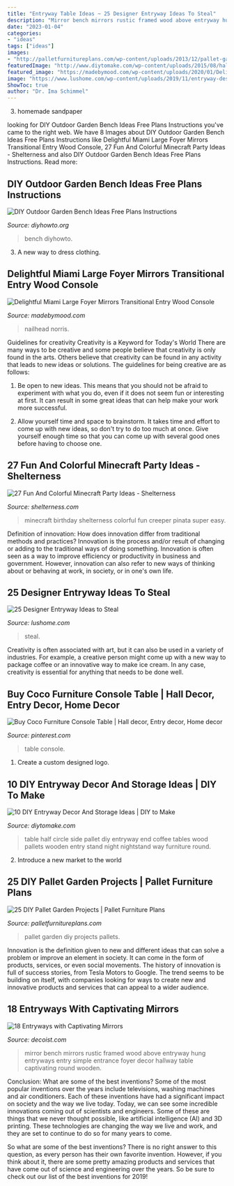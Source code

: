 ```yaml
---
title: "Entryway Table Ideas ~ 25 Designer Entryway Ideas To Steal"
description: "Mirror bench mirrors rustic framed wood above entryway hung entryways entry simple entrance foyer decor hallway table captivating round wooden"
date: "2023-01-04"
categories:
- "ideas"
tags: ["ideas"]
images:
- "http://palletfurnitureplans.com/wp-content/uploads/2013/12/pallet-garden-24.jpg"
featuredImage: "http://www.diytomake.com/wp-content/uploads/2015/08/half-circle-entry-way-table.jpg"
featured_image: "https://madebymood.com/wp-content/uploads/2020/01/Delightful-Large-Foyer-Mirrors-Entry-Transitional-With-Dark-Wood-Flooring-And-Transitional-Style.jpg"
image: "https://www.lushome.com/wp-content/uploads/2019/11/entryway-designs-foyer-decorating-ideas-17.jpg"
ShowToc: true
author: "Dr. Ima Schimmel"
---
```



3. homemade sandpaper

	

		
looking for DIY Outdoor Garden Bench Ideas Free Plans Instructions you've came to the right web. We have 8 Images about DIY Outdoor Garden Bench Ideas Free Plans Instructions like Delightful Miami Large Foyer Mirrors Transitional Entry Wood Console, 27 Fun And Colorful Minecraft Party Ideas - Shelterness and also DIY Outdoor Garden Bench Ideas Free Plans Instructions. Read more:
		
    
## DIY Outdoor Garden Bench Ideas Free Plans Instructions

<img loading=lazy src="https://www.diyhowto.org/wp-content/uploads/DIYHowto-Outdoor-Garden-Bench-ProjectsInstructions-05.jpg" onerror="this.onerror=null;this.src='https://tse2.mm.bing.net/th?id=OIP.2C1hDMNjrgu654UkJbrQ6gHaRq&amp;pid=15.1';" alt="DIY Outdoor Garden Bench Ideas Free Plans Instructions">

_Source: diyhowto.org_

>bench diyhowto. 

	

3. A new way to dress clothing.

    
## Delightful Miami Large Foyer Mirrors Transitional Entry Wood Console

<img loading=lazy src="https://madebymood.com/wp-content/uploads/2020/01/Delightful-Large-Foyer-Mirrors-Entry-Transitional-With-Dark-Wood-Flooring-And-Transitional-Style.jpg" onerror="this.onerror=null;this.src='https://tse4.mm.bing.net/th?id=OIP.ngr4PKyUIyg-fqSYQ7Ld1gHaLH&amp;pid=15.1';" alt="Delightful Miami Large Foyer Mirrors Transitional Entry Wood Console">

_Source: madebymood.com_

>nailhead norris. 

	

Guidelines for creativity
Creativity is a Keyword for Today's World
There are many ways to be creative and some people believe that creativity is only found in the arts. Others believe that creativity can be found in any activity that leads to new ideas or solutions. The guidelines for being creative are as follows:

1. Be open to new ideas. This means that you should not be afraid to experiment with what you do, even if it does not seem fun or interesting at first. It can result in some great ideas that can help make your work more successful.

2. Allow yourself time and space to brainstorm. It takes time and effort to come up with new ideas, so don't try to do too much at once. Give yourself enough time so that you can come up with several good ones before having to choose one.


    
## 27 Fun And Colorful Minecraft Party Ideas - Shelterness

<img loading=lazy src="https://i.shelterness.com/2016/10/05-square-paper-plate-backdrop-at-a-Minecraft-birthday-party.jpg" onerror="this.onerror=null;this.src='https://tse2.mm.bing.net/th?id=OIP.huqAR5CwtAfDG4WqncKbhgHaNJ&amp;pid=15.1';" alt="27 Fun And Colorful Minecraft Party Ideas - Shelterness">

_Source: shelterness.com_

>minecraft birthday shelterness colorful fun creeper pinata super easy. 

	

Definition of innovation: How does innovation differ from traditional methods and practices?
Innovation is the process and/or result of changing or adding to the traditional ways of doing something. Innovation is often seen as a way to improve efficiency or productivity in business and government. However, innovation can also refer to new ways of thinking about or behaving at work, in society, or in one's own life.

    
## 25 Designer Entryway Ideas To Steal

<img loading=lazy src="https://www.lushome.com/wp-content/uploads/2019/11/entryway-designs-foyer-decorating-ideas-17.jpg" onerror="this.onerror=null;this.src='https://tse1.mm.bing.net/th?id=OIP.M9LkHimQrqLQ6s8ri3Mg3QHaKB&amp;pid=15.1';" alt="25 Designer Entryway Ideas to Steal">

_Source: lushome.com_

>steal. 

	

Creativity is often associated with art, but it can also be used in a variety of industries. For example, a creative person might come up with a new way to package coffee or an innovative way to make ice cream. In any case, creativity is essential for anything that needs to be done well.

    
## Buy Coco Furniture Console Table | Hall Decor, Entry Decor, Home Decor

<img loading=lazy src="https://i.pinimg.com/736x/39/22/d9/3922d9fdca6541ee28904debf9db92df--glass-furniture-deco-interiors.jpg" onerror="this.onerror=null;this.src='https://tse3.mm.bing.net/th?id=OIP.UKKMjD6iM28yRm6aahgPFQHaHa&amp;pid=15.1';" alt="Buy Coco Furniture Console Table | Hall decor, Entry decor, Home decor">

_Source: pinterest.com_

>table console. 

	

1. Create a custom designed logo.

    
## 10 DIY Entryway Decor And Storage Ideas | DIY To Make

<img loading=lazy src="http://www.diytomake.com/wp-content/uploads/2015/08/half-circle-entry-way-table.jpg" onerror="this.onerror=null;this.src='https://tse3.mm.bing.net/th?id=OIP.gGFnpuZCWwR6JGB7cn35pgHaNG&amp;pid=15.1';" alt="10 DIY Entryway Decor And Storage Ideas | DIY to Make">

_Source: diytomake.com_

>table half circle side pallet diy entryway end coffee tables wood pallets wooden entry stand night nightstand way furniture round. 

	

2. Introduce a new market to the world 

    
## 25 DIY Pallet Garden Projects | Pallet Furniture Plans

<img loading=lazy src="http://palletfurnitureplans.com/wp-content/uploads/2013/12/pallet-garden-24.jpg" onerror="this.onerror=null;this.src='https://tse4.mm.bing.net/th?id=OIP.edY0VKR9BiLet5UlIhtLaAHaMd&amp;pid=15.1';" alt="25 DIY Pallet Garden Projects | Pallet Furniture Plans">

_Source: palletfurnitureplans.com_

>pallet garden diy projects pallets. 

	

Innovation is the definition given to new and different ideas that can solve a problem or improve an element in society. It can come in the form of products, services, or even social movements. The history of innovation is full of success stories, from Tesla Motors to Google. The trend seems to be building on itself, with companies looking for ways to create new and innovative products and services that can appeal to a wider audience.

    
## 18 Entryways With Captivating Mirrors

<img loading=lazy src="http://cdn.decoist.com/wp-content/uploads/2015/11/Large-framed-mirror-hung-above-rustic-wood-bench.jpg" onerror="this.onerror=null;this.src='https://tse2.mm.bing.net/th?id=OIP.Ylo7lLp-nqgbmIT-i-RzDQHaLG&amp;pid=15.1';" alt="18 Entryways with Captivating Mirrors">

_Source: decoist.com_

>mirror bench mirrors rustic framed wood above entryway hung entryways entry simple entrance foyer decor hallway table captivating round wooden. 

	

Conclusion: What are some of the best inventions?
Some of the most popular inventions over the years include televisions, washing machines and air conditioners. Each of these inventions have had a significant impact on society and the way we live today. 
Today, we can see some incredible innovations coming out of scientists and engineers. Some of these are things that we never thought possible, like artificial intelligence (AI) and 3D printing. These technologies are changing the way we live and work, and they are set to continue to do so for many years to come. 

So what are some of the best inventions? There is no right answer to this question, as every person has their own favorite invention. However, if you think about it, there are some pretty amazing products and services that have come out of science and engineering over the years. So be sure to check out our list of the best inventions for 2019!

